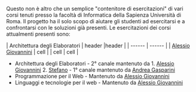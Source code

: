 Questo non è altro che un semplice "contenitore di esercitazioni" di vari corsi tenuti presso la facoltà di Informatica della Sapienza Università di Roma.
Il progetto ha il solo scopo di aiutare gli studenti ad esercitarsi e a confrontarsi con le soluzioni già presenti.
Le esercitazioni dei corsi attualmenti presenti sono:

| Architettura degli Elaboratori | header |header |
| ------ | ------ |
| [Alessio Giovannini](https://gitlab.com/solifugo) | cell |
| cell | cell | 


*  Architettura degli Elaboratori - 2° canale mantenuto da
                                        1. [Alessio Giovannini](https://gitlab.com/solifugo)
                                        2. [Stefano](https://gitlab.com/themrpink)
                                  - 1° canale mantenuto da [Andrea Gasparini](https://gitlab.com/GaspRulez)
*  Programmazione per il Web - Mantenuto da [Alessio Giovannini](https://gitlab.com/solifugo)
*  Linguaggi e tecnologie per il web - Mantenuto da [Alessio Giovannini](https://gitlab.com/solifugo)